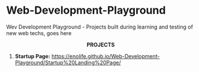# Web-Development-Playground
Wev Development Playground - Projects built during learning and testing of new web techs, goes here

**<center>PROJECTS</center>**

1. **Startup Page:** https://enolife.github.io/Web-Development-Playground/Startup%20Landing%20Page/
